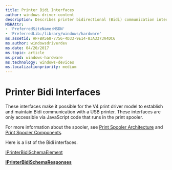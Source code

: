 ```yaml
---
title: Printer Bidi Interfaces
author: windows-driver-content
description: Describes printer bidirectional (Bidi) communication interfaces for the V4 print driver.
MSHAttr:
- 'PreferredSiteName:MSDN'
- 'PreferredLib:/library/windows/hardware'
ms.assetid: AFFBA568-7756-4D33-9E14-83A3373A4DC6
ms.author: windowsdriverdev
ms.date: 04/20/2017
ms.topic: article
ms.prod: windows-hardware
ms.technology: windows-devices
ms.localizationpriority: medium
---
```


# Printer Bidi Interfaces

These interfaces make it possible for the V4 print driver model to establish and maintain Bidi communication with a USB printer. These interfaces are only accessible via JavaScript code that runs in the print spooler. 

For more information about the spooler, see [Print Spooler Architecture](https://docs.microsoft.com/windows-hardware/drivers/print/print-spooler-architecture) and [Print Spooler Components](https://docs.microsoft.com/windows-hardware/drivers/print/print-spooler-components).

Here is a list of the Bidi interfaces.

[IPrinterBidiSchemaElement](iprinterbidischemaelement-interface.md)

[**IPrinterBidiSchemaResponses**](iprinterbidischemaresponses.md)
